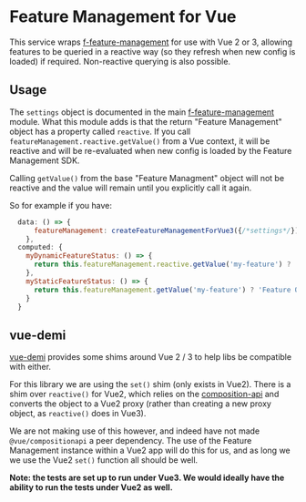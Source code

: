 # Feature Management for Vue

This service wraps [f-feature-management](../f-feature-management) for use with Vue 2 or 3, allowing features to be queried in a reactive way (so they refresh when new config is loaded) if required.  Non-reactive querying is also possible.

## Usage

The `settings` object is documented in the main [f-feature-management](../f-feature-management) module. What this module adds is that the return "Feature Management" object has a property called `reactive`. If you call `featureManagement.reactive.getValue()` from a Vue context, it will be reactive and will be re-evaluated when new config is loaded by the Feature Management SDK.

Calling `getValue()` from the base "Feature Managment" object will not be reactive and the value will remain until you explicitly call it again.

So for example if you have:

```javascript
  data: () => {
      featureManagement: createFeatureManagementForVue3({/*settings*/})
    },
  computed: {    
    myDynamicFeatureStatus: () => {
      return this.featureManagement.reactive.getValue('my-feature') ? 'Feature On' : 'Feature Off'; //dynamic
    },
    myStaticFeatureStatus: () => {
      return this.featureManagement.getValue('my-feature') ? 'Feature On' : 'Feature Off'; //static
    }
  }
```

## vue-demi
[vue-demi](https://github.com/vueuse/vue-demi) provides some shims around Vue 2 / 3 to help libs be compatible with either.

For this library we are using the `set()` shim (only exists in Vue2).  There is a shim over `reactive()` for Vue2, which relies on the [composition-api](https://github.com/vuejs/composition-api) and converts the object to a Vue2 proxy (rather than creating a new proxy object, as `reactive()` does in Vue3).

We are not making use of this however, and indeed have not made `@vue/compositionapi` a peer dependency.  The use of the Feature Management instance within a Vue2 app will do this for us, and as long we we use the Vue2 `set()` function all should be well.

__Note: the tests are set up to run under Vue3. We would ideally have the ability to run the tests under Vue2 as well.__
